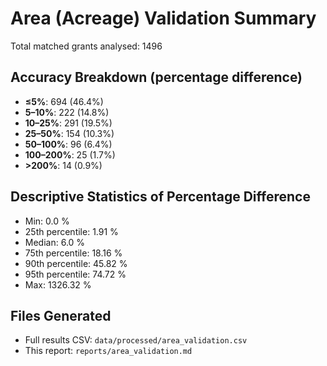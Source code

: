 # Area (Acreage) Validation Summary

Total matched grants analysed: 1496

## Accuracy Breakdown (percentage difference)
- **≤5%**: 694  (46.4%)
- **5–10%**: 222  (14.8%)
- **10–25%**: 291  (19.5%)
- **25–50%**: 154  (10.3%)
- **50–100%**: 96  (6.4%)
- **100–200%**: 25  (1.7%)
- **>200%**: 14  (0.9%)

## Descriptive Statistics of Percentage Difference

- Min: 0.0 %
- 25th percentile: 1.91 %
- Median: 6.0 %
- 75th percentile: 18.16 %
- 90th percentile: 45.82 %
- 95th percentile: 74.72 %
- Max: 1326.32 %

## Files Generated

- Full results CSV: `data/processed/area_validation.csv`
- This report: `reports/area_validation.md`